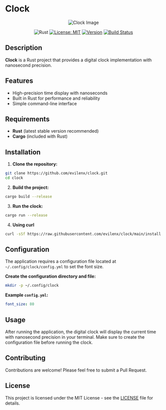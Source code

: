 # Clock
<div align="center">
  <img src="assets/clock.gif" alt="Clock Image" />
  
  <br/>
  
  ![Rust](https://img.shields.io/badge/rust-%23000000.svg?style=for-the-badge&logo=rust&logoColor=white)
  [![License: MIT](https://img.shields.io/badge/License-MIT-yellow.svg?style=for-the-badge)](https://opensource.org/licenses/MIT)
  [![Version](https://img.shields.io/github/v/release/evilenx/clock?style=for-the-badge)](https://github.com/evilenx/clock/releases)
  [![Build Status](https://img.shields.io/github/actions/workflow/status/evilenx/clock/ci.yml?style=for-the-badge)](https://github.com/evilenx/clock/actions)
</div>

## Description
  **Clock** is a Rust project that provides a digital clock implementation with nanosecond precision.

## Features
  - High-precision time display with nanoseconds
  - Built in Rust for performance and reliability
  - Simple command-line interface

## Requirements
  - **Rust** (latest stable version recommended)
- **Cargo** (included with Rust)

## Installation

  1. **Clone the repository:**
  ```bash
  git clone https://github.com/evilenx/clock.git
  cd clock
  ```

  2. **Build the project:**
  ```bash
  cargo build --release
  ```

  3. **Run the clock:**
  ```bash
  cargo run --release
  ```

  4. **Using curl**
  ```bash
  curl -sSf https://raw.githubusercontent.com/evilenx/clock/main/install.sh | bash

  ```

## Configuration
  The application requires a configuration file located at `~/.config/clock/config.yml` to set the font size.

  **Create the configuration directory and file:**
  ```bash
  mkdir -p ~/.config/clock
  ```

  **Example `config.yml`:**
  ```yaml
  font_size: 80
  ```

## Usage
  After running the application, the digital clock will display the current time with nanosecond precision in your terminal. Make sure to create the configuration file before running the clock.

## Contributing
  Contributions are welcome! Please feel free to submit a Pull Request.

## License
  This project is licensed under the MIT License - see the [LICENSE](LICENSE) file for details.
